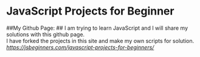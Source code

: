 # JavaScript Projects for Beginner
##My Github Page: ##
I am trying to learn JavaScript and I will share my solutions with this github page. <br />
I have forked the projects in this site and  make my own scripts for solution. <br />
*https://jsbeginners.com/javascript-projects-for-beginners/*
